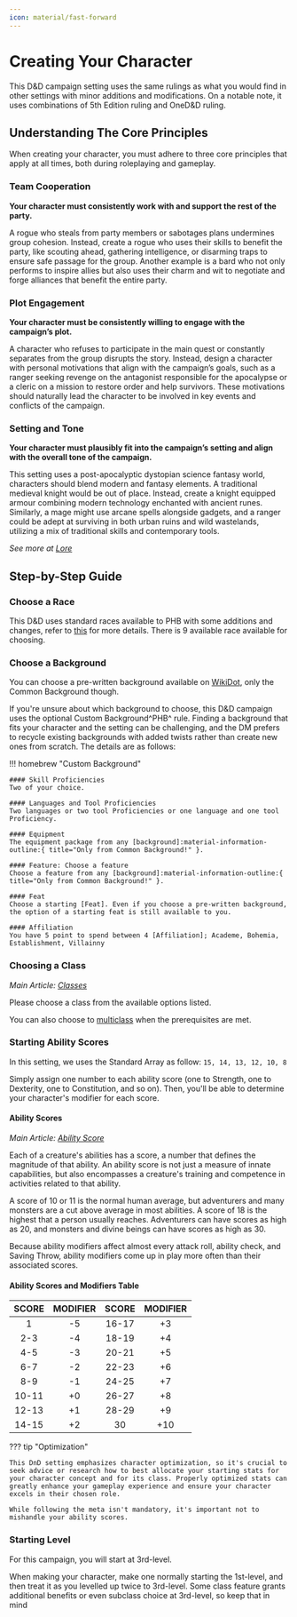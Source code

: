 ```yaml
---
icon: material/fast-forward
---
```


# Creating Your Character

This D&D campaign setting uses the same rulings as what you would find in other settings with minor additions and modifications. On a notable note, it uses combinations of 5th Edition ruling and OneD&D ruling.

## Understanding The Core Principles

When creating your character, you must adhere to three core principles that apply at all times, both during roleplaying and gameplay.

### Team Cooperation

**Your character must consistently work with and support the rest of the party.**

A rogue who steals from party members or sabotages plans undermines group cohesion. Instead, create a rogue who uses their skills to benefit the party, like scouting ahead, gathering intelligence, or disarming traps to ensure safe passage for the group. Another example is a bard who not only performs to inspire allies but also uses their charm and wit to negotiate and forge alliances that benefit the entire party.

### Plot Engagement

**Your character must be consistently willing to engage with the campaign’s plot.**

A character who refuses to participate in the main quest or constantly separates from the group disrupts the story. Instead, design a character with personal motivations that align with the campaign’s goals, such as a ranger seeking revenge on the antagonist responsible for the apocalypse or a cleric on a mission to restore order and help survivors. These motivations should naturally lead the character to be involved in key events and conflicts of the campaign.

### Setting and Tone

**Your character must plausibly fit into the campaign’s setting and align with the overall tone of the campaign.**
 
This setting uses a post-apocalyptic dystopian science fantasy world, characters should blend modern and fantasy elements. A traditional medieval knight would be out of place. Instead, create a knight equipped armour combining modern technology enchanted with ancient runes. Similarly, a mage might use arcane spells alongside gadgets, and a ranger could be adept at surviving in both urban ruins and wild wastelands, utilizing a mix of traditional skills and contemporary tools.

*See more at [Lore](../lore/antares/index.md)*

## Step-by-Step Guide

### Choose a Race

This D&D uses standard races available to PHB with some additions and changes, refer to [this](../character-creation/race/race.md) for more details. There is 9 available race available for choosing.

### Choose a Background

You can choose a pre-written background available on [WikiDot](http://dnd5e.wikidot.com/#toc3), only the Common Background though.

If you're unsure about which background to choose, this D&D campaign uses the optional Custom Background^PHB^ rule. Finding a background that fits your character and the setting can be challenging, and the DM prefers to recycle existing backgrounds with added twists rather than create new ones from scratch. The details are as follows:

!!! homebrew "Custom Background"

    #### Skill Proficiencies
    Two of your choice.  

    #### Languages and Tool Proficiencies
    Two languages or two tool Proficiencies or one language and one tool Proficiency.  
    
    #### Equipment
    The equipment package from any [background]:material-information-outline:{ title="Only from Common Background!" }.

    #### Feature: Choose a feature
    Choose a feature from any [background]:material-information-outline:{ title="Only from Common Background!" }.

    #### Feat
    Choose a starting [Feat]. Even if you choose a pre-written background, the option of a starting feat is still available to you.

    #### Affiliation
    You have 5 point to spend between 4 [Affiliation]; Academe, Bohemia, Establishment, Villainny

[background]: http://dnd5e.wikidot.com/#toc3
[feat]: feat/feat-starting.md
[Affiliation]: ../gameplay/homebrew/affiliation.md

### Choosing a Class

*Main Article: [Classes](../character-creation/classes.md)*

Please choose a class from the available options listed.

You can also choose to [multiclass](../gameplay/multiclassing.md) when the prerequisites are met.

### Starting Ability Scores

In this setting, we uses the Standard Array as follow: `15, 14, 13, 12, 10, 8`

Simply assign one number to each ability score (one to Strength, one to Dexterity, one to Constitution, and so on). Then, you'll be able to determine your character's modifier for each score.

#### Ability Scores

*Main Article: [Ability Score](../character-creation/ability-scores/index.md)*

Each of a creature's abilities has a score, a number that defines the magnitude of that ability. An ability score is not just a measure of innate capabilities, but also encompasses a creature's training and competence in activities related to that ability.

A score of 10 or 11 is the normal human average, but adventurers and many monsters are a cut above average in most abilities. A score of 18 is the highest that a person usually reaches. Adventurers can have scores as high as 20, and monsters and divine beings can have scores as high as 30.

Because ability modifiers affect almost every attack roll, ability check, and Saving Throw, ability modifiers come up in play more often than their associated scores.

#### Ability Scores and Modifiers Table

| **SCORE** | **MODIFIER** | **SCORE** | **MODIFIER** |
| :-: | :-: | :-: | :-: |
| 1 | -5 | 16-17 | +3 |
| 2-3 | -4 | 18-19 | +4 |
| 4-5 | -3 | 20-21 | +5 |
| 6-7 | -2 | 22-23 | +6 |
| 8-9 | -1 | 24-25 | +7 |
| 10-11 | +0 | 26-27 | +8 |
| 12-13 | +1 | 28-29 | +9 |
| 14-15 | +2 | 30 | +10 |

??? tip "Optimization"

    This DnD setting emphasizes character optimization, so it's crucial to seek advice or research how to best allocate your starting stats for your character concept and for its class. Properly optimized stats can greatly enhance your gameplay experience and ensure your character excels in their chosen role.

    While following the meta isn't mandatory, it's important not to mishandle your ability scores.

### Starting Level

For this campaign, you will start at 3rd-level.

When making your character, make one normally starting the 1st-level, and then treat it as you levelled up twice to 3rd-level. Some class feature grants additional benefits or even subclass choice at 3rd-level, so keep that in mind
